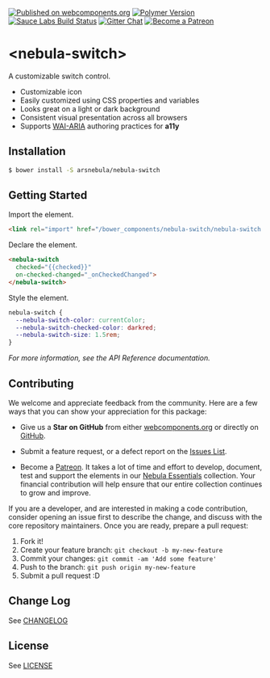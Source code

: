 [![Published on webcomponents.org](https://img.shields.io/badge/webcomponents.org-published-green.svg)](https://www.webcomponents.org/element/arsnebula/nebula-switch)
[![Polymer Version](https://img.shields.io/badge/polymer-v2-blue.svg)](https://www.polymer-project.org)
[![Sauce Labs Build Status](https://img.shields.io/badge/saucelabs-passing-red.svg)](https://saucelabs.com/beta/builds/caa1a0178e394938b0236274744f1952)
[![Gitter Chat](https://badges.gitter.im/org.png)](https://gitter.im/arsnebula/webcomponents)
[![Become a Patreon](https://img.shields.io/badge/patreon-support_us-orange.svg)](https://www.patreon.com/arsnebula)

# \<nebula-switch\>

A customizable switch control.

* Customizable icon
* Easily customized using CSS properties and variables
* Looks great on a light or dark background
* Consistent visual presentation across all browsers
* Supports [WAI-ARIA](https://www.w3.org/TR/wai-aria-practices-1.1/#checkbox) authoring practices for **a11y**

## Installation

```sh
$ bower install -S arsnebula/nebula-switch
```

## Getting Started

Import the element.

```html
<link rel="import" href="/bower_components/nebula-switch/nebula-switch.html"> 
```

Declare the element.

```html
<nebula-switch
  checked="{{checked}}"
  on-checked-changed="_onCheckedChanged">
</nebula-switch>
```

Style the element.

```css
nebula-switch {
  --nebula-switch-color: currentColor;
  --nebula-switch-checked-color: darkred;
  --nebula-switch-size: 1.5rem;
}
```

*For more information, see the API Reference documentation.*

## Contributing

We welcome and appreciate feedback from the community. Here are a few ways that you can show your appreciation for this package:

* Give us a **Star on GitHub** from either [webcomponents.org](https://www.webcomponents.org/element/arsnebula/nebula-element-mixin) or directly on [GitHub](https://github.com/arsnebula/nebula-element-mixin).

* Submit a feature request, or a defect report on the [Issues List](https://www.webcomponents.org/element/arsnebula/nebula-element-mixin/issues).

* Become a [Patreon](https://www.patreon.com/arsnebula). It takes a lot of time and effort to develop, document, test and support the elements in our [Nebula Essentials](https://www.webcomponents.org/collection/arsnebula/nebula-essentials) collection. Your financial contribution will help ensure that our entire collection continues to grow and improve.

If you are a developer, and are interested in making a code contribution, consider opening an issue first to describe the change, and discuss with the core repository maintainers. Once you are ready, prepare a pull request:

1. Fork it!
2. Create your feature branch: `git checkout -b my-new-feature`
3. Commit your changes: `git commit -am 'Add some feature'`
4. Push to the branch: `git push origin my-new-feature`
5. Submit a pull request :D

## Change Log

See [CHANGELOG](/CHANGELOG.md)

## License

See [LICENSE](/LICENSE.md)